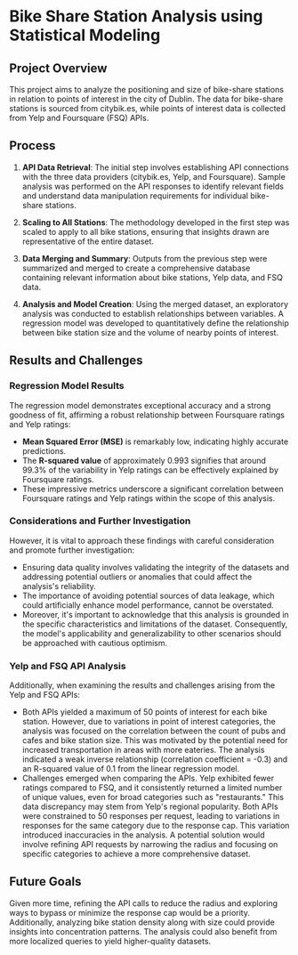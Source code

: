 # Bike Share Station Analysis using Statistical Modeling

## Project Overview

This project aims to analyze the positioning and size of bike-share stations in relation to points of interest in the city of Dublin. The data for bike-share stations is sourced from citybik.es, while points of interest data is collected from Yelp and Foursquare (FSQ) APIs.

## Process

1. **API Data Retrieval**: The initial step involves establishing API connections with the three data providers (citybik.es, Yelp, and Foursquare). Sample analysis was performed on the API responses to identify relevant fields and understand data manipulation requirements for individual bike-share stations.

2. **Scaling to All Stations**: The methodology developed in the first step was scaled to apply to all bike stations, ensuring that insights drawn are representative of the entire dataset.

3. **Data Merging and Summary**: Outputs from the previous step were summarized and merged to create a comprehensive database containing relevant information about bike stations, Yelp data, and FSQ data.

4. **Analysis and Model Creation**: Using the merged dataset, an exploratory analysis was conducted to establish relationships between variables. A regression model was developed to quantitatively define the relationship between bike station size and the volume of nearby points of interest.

## Results and Challenges

### Regression Model Results

The regression model demonstrates exceptional accuracy and a strong goodness of fit, affirming a robust relationship between Foursquare ratings and Yelp ratings:

- **Mean Squared Error (MSE)** is remarkably low, indicating highly accurate predictions.
- The **R-squared value** of approximately 0.993 signifies that around 99.3% of the variability in Yelp ratings can be effectively explained by Foursquare ratings.
- These impressive metrics underscore a significant correlation between Foursquare ratings and Yelp ratings within the scope of this analysis.

### Considerations and Further Investigation

However, it is vital to approach these findings with careful consideration and promote further investigation:

- Ensuring data quality involves validating the integrity of the datasets and addressing potential outliers or anomalies that could affect the analysis's reliability.
- The importance of avoiding potential sources of data leakage, which could artificially enhance model performance, cannot be overstated.
- Moreover, it's important to acknowledge that this analysis is grounded in the specific characteristics and limitations of the dataset. Consequently, the model's applicability and generalizability to other scenarios should be approached with cautious optimism.

### Yelp and FSQ API Analysis

Additionally, when examining the results and challenges arising from the Yelp and FSQ APIs:

- Both APIs yielded a maximum of 50 points of interest for each bike station. However, due to variations in point of interest categories, the analysis was focused on the correlation between the count of pubs and cafes and bike station size. This was motivated by the potential need for increased transportation in areas with more eateries. The analysis indicated a weak inverse relationship (correlation coefficient = -0.3) and an R-squared value of 0.1 from the linear regression model.
- Challenges emerged when comparing the APIs. Yelp exhibited fewer ratings compared to FSQ, and it consistently returned a limited number of unique values, even for broad categories such as "restaurants." This data discrepancy may stem from Yelp's regional popularity. Both APIs were constrained to 50 responses per request, leading to variations in responses for the same category due to the response cap. This variation introduced inaccuracies in the analysis. A potential solution would involve refining API requests by narrowing the radius and focusing on specific categories to achieve a more comprehensive dataset.

## Future Goals

Given more time, refining the API calls to reduce the radius and exploring ways to bypass or minimize the response cap would be a priority. Additionally, analyzing bike station density along with size could provide insights into concentration patterns. The analysis could also benefit from more localized queries to yield higher-quality datasets.
